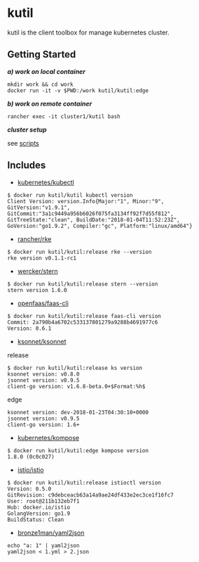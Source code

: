 # kutil

kutil is the client toolbox for manage kubernetes cluster.

## Getting Started

***a) work on local container***
```
mkdir work && cd work
docker run -it -v $PWD:/work kutil/kutil:edge
```

***b) work on remote container***
```
rancher exec -it cluster1/kutil bash
```

***cluster setup***

see [scripts](scripts/README.md)

## Includes

- [kubernetes/kubectl](https://github.com/kubernetes/kubectl)

```
$ docker run kutil/kutil kubectl version
Client Version: version.Info{Major:"1", Minor:"9", GitVersion:"v1.9.1", GitCommit:"3a1c9449a956b6026f075fa3134ff92f7d55f812", GitTreeState:"clean", BuildDate:"2018-01-04T11:52:23Z", GoVersion:"go1.9.2", Compiler:"gc", Platform:"linux/amd64"}
```

- [rancher/rke](https://github.com/rancher/rke)

```
$ docker run kutil/kutil:release rke --version
rke version v0.1.1-rc1
```

- [wercker/stern](https://github.com/wercker/stern)

```
$ docker run kutil/kutil:release stern --version
stern version 1.6.0
```

- [openfaas/faas-cli](https://github.com/openfaas/faas-cli)

```
$ docker run kutil/kutil:release faas-cli version
Commit: 2a790b4a6702c533137801279a9288b4691977c6
Version: 0.6.1
```

- [ksonnet/ksonnet](https://github.com/ksonnet/ksonnet)

release

```
$ docker run kutil/kutil:release ks version
ksonnet version: v0.8.0
jsonnet version: v0.9.5
client-go version: v1.6.8-beta.0+$Format:%h$
```

edge

```
ksonnet version: dev-2018-01-23T04:30:10+0000
jsonnet version: v0.9.5
client-go version: 1.6+
```

- [kubernetes/kompose](https://github.com/kubernetes/kompose)

```
$ docker run kutil/kutil:edge kompose version
1.8.0 (0c0c027)
```

- [istio/istio](https://github.com/istio/istio)

```
$ docker run kutil/kutil:release istioctl version
Version: 0.5.0
GitRevision: c9debceacb63a14a9ae24df433e2ec3ce1f16fc7
User: root@211b132eb7f1
Hub: docker.io/istio
GolangVersion: go1.9
BuildStatus: Clean
```

- [bronze1man/yaml2json](https://github.com/bronze1man/yaml2json)

```
echo "a: 1" | yaml2json
yaml2json < 1.yml > 2.json
```

